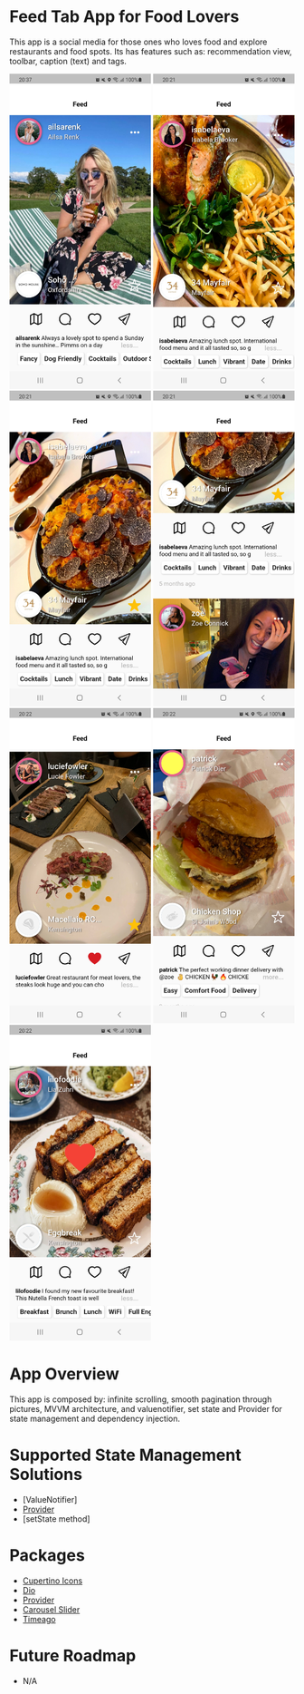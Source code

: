 # Feed Tab App for Food Lovers

This app is a social media for those ones who loves food and explore restaurants and food spots. Its has features such as:
recommendation view, toolbar, caption (text) and tags.

<p float="left">
  <img src="web/icons/feed.jpg" width="250"/>
  <img src="web/icons/feed_1.jpg" width="250" />
  <img src="web/icons/feed_2.jpg" width="250" />
  <img src="web/icons/feed_3.jpg" width="250" />
  <img src="web/icons/feed_4.jpg" width="250" />
  <img src="web/icons/feed_5.jpg" width="250" />
  <img src="web/icons/feed_6.jpg" width="250" />

# App Overview
 
This app is composed by: infinite scrolling, smooth pagination through pictures, MVVM architecture,
and valuenotifier, set state and Provider for state management and dependency injection.

# Supported State Management Solutions
  
- [ValueNotifier]
- [Provider](https://pub.dev/packages/provider)
- [setState method]
  
# Packages 

- [Cupertino Icons](https://pub.dev/packages/cupertino_icons)
- [Dio](https://pub.dev/packages/dio)
- [Provider](https://pub.dev/packages/provider)
- [Carousel Slider](https://pub.dev/packages/carousel_slider)
- [Timeago](https://pub.dev/packages/timeago)

# Future Roadmap

- N/A

